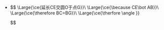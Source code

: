 -
  $$
  \Large{\ce{延长CE交圆O于点G}}\\
  \Large{\ce{\because CE\bot AB}}\\
  \Large{\ce{\therefore BC=BG}}\\
  \Large{\ce{\therfore \angle }}
  
  
  
  
  $$